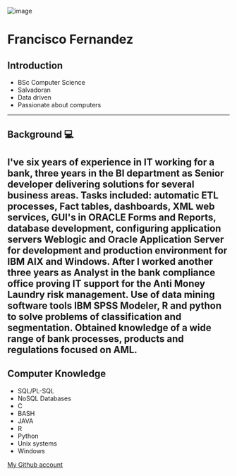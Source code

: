 ![image](https://user-images.githubusercontent.com/57571608/72284115-81b2b180-3640-11ea-9d41-b49cd84cc071.png)
# Francisco Fernandez

## Introduction

* BSc Computer Science
* Salvadoran
* Data driven
* Passionate about computers
---
## Background :computer:

   I've six years of experience in IT working for a bank, three years in the BI department as Senior developer delivering solutions for several business areas. Tasks included: automatic ETL processes, Fact tables, dashboards, XML web services, GUI's in ORACLE Forms and Reports, database development, configuring application servers Weblogic and Oracle Application Server for development and production environment for IBM AIX and Windows.
   After I worked another three years as Analyst in the bank compliance office proving IT support for the Anti Money Laundry risk management. Use of data mining software tools IBM SPSS Modeler, R and python to solve problems of classification and segmentation. Obtained knowledge of a wide range of bank processes, products and regulations focused on AML.
---
## Computer Knowledge

* SQL/PL-SQL
* NoSQL Databases
* C
* BASH
* JAVA
* R
* Python
* Unix systems
* Windows

[My Github account](https://www.github.com/ferrycosv "Francisco's Github")